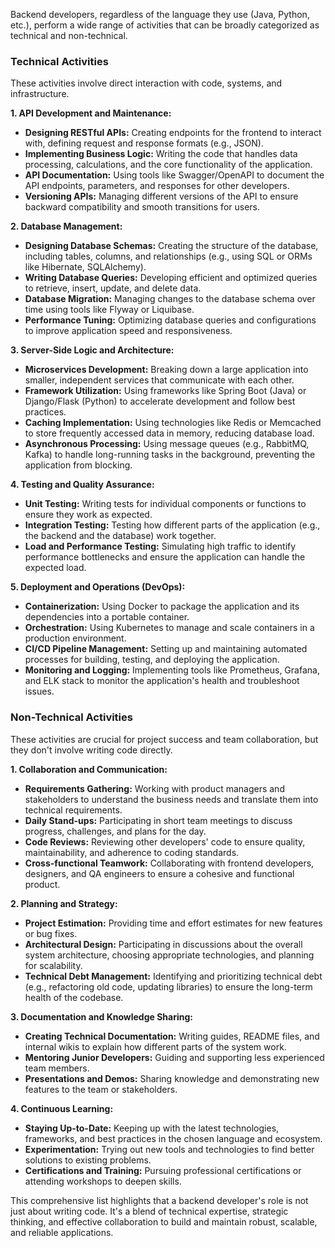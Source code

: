 Backend developers, regardless of the language they use (Java, Python, etc.), perform a wide range of activities that can be broadly categorized as technical and non-technical.

### Technical Activities

These activities involve direct interaction with code, systems, and infrastructure.

**1. API Development and Maintenance:**
* **Designing RESTful APIs:** Creating endpoints for the frontend to interact with, defining request and response formats (e.g., JSON).
* **Implementing Business Logic:** Writing the code that handles data processing, calculations, and the core functionality of the application.
* **API Documentation:** Using tools like Swagger/OpenAPI to document the API endpoints, parameters, and responses for other developers.
* **Versioning APIs:** Managing different versions of the API to ensure backward compatibility and smooth transitions for users.

**2. Database Management:**
* **Designing Database Schemas:** Creating the structure of the database, including tables, columns, and relationships (e.g., using SQL or ORMs like Hibernate, SQLAlchemy).
* **Writing Database Queries:** Developing efficient and optimized queries to retrieve, insert, update, and delete data.
* **Database Migration:** Managing changes to the database schema over time using tools like Flyway or Liquibase.
* **Performance Tuning:** Optimizing database queries and configurations to improve application speed and responsiveness.

**3. Server-Side Logic and Architecture:**
* **Microservices Development:** Breaking down a large application into smaller, independent services that communicate with each other.
* **Framework Utilization:** Using frameworks like Spring Boot (Java) or Django/Flask (Python) to accelerate development and follow best practices.
* **Caching Implementation:** Using technologies like Redis or Memcached to store frequently accessed data in memory, reducing database load.
* **Asynchronous Processing:** Using message queues (e.g., RabbitMQ, Kafka) to handle long-running tasks in the background, preventing the application from blocking.

**4. Testing and Quality Assurance:**
* **Unit Testing:** Writing tests for individual components or functions to ensure they work as expected.
* **Integration Testing:** Testing how different parts of the application (e.g., the backend and the database) work together.
* **Load and Performance Testing:** Simulating high traffic to identify performance bottlenecks and ensure the application can handle the expected load.

**5. Deployment and Operations (DevOps):**
* **Containerization:** Using Docker to package the application and its dependencies into a portable container.
* **Orchestration:** Using Kubernetes to manage and scale containers in a production environment.
* **CI/CD Pipeline Management:** Setting up and maintaining automated processes for building, testing, and deploying the application.
* **Monitoring and Logging:** Implementing tools like Prometheus, Grafana, and ELK stack to monitor the application's health and troubleshoot issues.

### Non-Technical Activities

These activities are crucial for project success and team collaboration, but they don't involve writing code directly.

**1. Collaboration and Communication:**
* **Requirements Gathering:** Working with product managers and stakeholders to understand the business needs and translate them into technical requirements.
* **Daily Stand-ups:** Participating in short team meetings to discuss progress, challenges, and plans for the day.
* **Code Reviews:** Reviewing other developers' code to ensure quality, maintainability, and adherence to coding standards.
* **Cross-functional Teamwork:** Collaborating with frontend developers, designers, and QA engineers to ensure a cohesive and functional product.

**2. Planning and Strategy:**
* **Project Estimation:** Providing time and effort estimates for new features or bug fixes.
* **Architectural Design:** Participating in discussions about the overall system architecture, choosing appropriate technologies, and planning for scalability.
* **Technical Debt Management:** Identifying and prioritizing technical debt (e.g., refactoring old code, updating libraries) to ensure the long-term health of the codebase.

**3. Documentation and Knowledge Sharing:**
* **Creating Technical Documentation:** Writing guides, README files, and internal wikis to explain how different parts of the system work.
* **Mentoring Junior Developers:** Guiding and supporting less experienced team members.
* **Presentations and Demos:** Sharing knowledge and demonstrating new features to the team or stakeholders.

**4. Continuous Learning:**
* **Staying Up-to-Date:** Keeping up with the latest technologies, frameworks, and best practices in the chosen language and ecosystem.
* **Experimentation:** Trying out new tools and technologies to find better solutions to existing problems.
* **Certifications and Training:** Pursuing professional certifications or attending workshops to deepen skills.

This comprehensive list highlights that a backend developer's role is not just about writing code. It's a blend of technical expertise, strategic thinking, and effective collaboration to build and maintain robust, scalable, and reliable applications.
